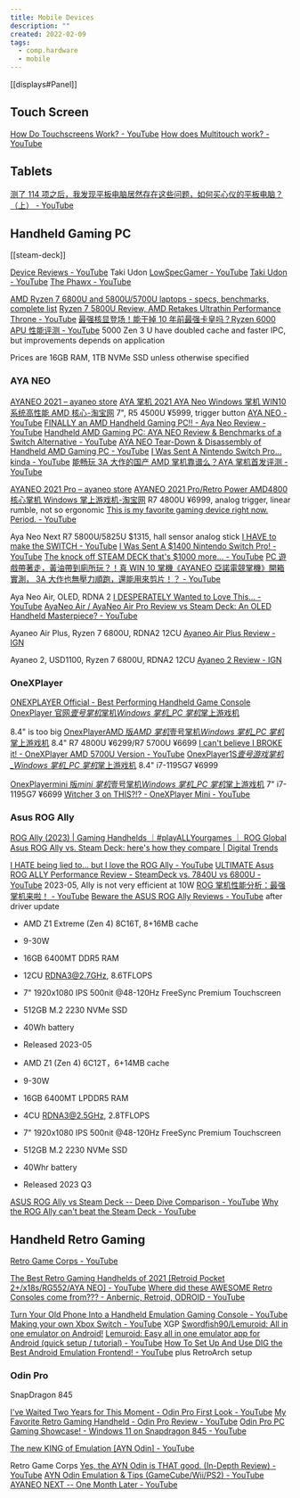 ```yaml
---
title: Mobile Devices
description: ""
created: 2022-02-09
tags:
  - comp.hardware
  - mobile
---
```


[[displays#Panel]]

## Touch Screen

[How Do Touchscreens Work? - YouTube](https://www.youtube.com/watch?v=cFvh7qM6LdA)
[How does Multitouch work? - YouTube](https://www.youtube.com/watch?v=4mPdNV_smWg)

## Tablets

[测了 114 项之后，我发现平板电脑居然存在这些问题，如何买心仪的平板电脑？（上） - YouTube](https://www.youtube.com/watch?v=HR2QSSzJrgE)

## Handheld Gaming PC

[[steam-deck]]

[Device Reviews - YouTube](https://www.youtube.com/playlist?list=PL9lafQPiMYh78DBIv64t_EgpW9vqY1k2s) Taki Udon
[LowSpecGamer - YouTube](https://www.youtube.com/c/LowSpecGamer)
[Taki Udon - YouTube](https://www.youtube.com/channel/UCKF5151a6yAooOILrYTvfJg)
[The Phawx - YouTube](https://www.youtube.com/c/ThePhawx)

[AMD Ryzen 7 6800U and 5800U/5700U laptops - specs, benchmarks, complete list](https://www.ultrabookreview.com/36030-amd-ryzen-7-u-laptops/)
[Ryzen 7 5800U Review, AMD Retakes Ultrathin Performance Throne - YouTube](https://www.youtube.com/watch?v=edpdmbmYOj0)
[最强核显登场！能干掉 10 年前最强卡皇吗？Ryzen 6000 APU 性能评测 - YouTube](https://www.youtube.com/watch?v=4Kw5jo4hbn8)
5000 Zen 3 U have doubled cache and faster IPC, but improvements depends on application

Prices are 16GB RAM, 1TB NVMe SSD unless otherwise specified

### AYA NEO

[AYANEO 2021 – ayaneo store](https://store.ayaneo.com/products/ayaneo-2021)
[AYA 掌机 2021 AYA Neo Windows 掌机 WIN10 系统高性能 AMD 核心-淘宝网](https://item.taobao.com/item.htm?id=640487645858) 7", R5 4500U ¥5999, trigger button
[AYA NEO - YouTube](https://www.youtube.com/playlist?list=PL9lafQPiMYh7YO5aIRJQVAMtIJ_R3PLjJ)
[FINALLY an AMD Handheld Gaming PC!! - Aya Neo Review - YouTube](https://www.youtube.com/watch?v=wINKqvWou5w)
[Handheld AMD Gaming PC: AYA NEO Review & Benchmarks of a Switch Alternative - YouTube](https://www.youtube.com/watch?v=y1Mfo43UnuY)
[AYA NEO Tear-Down & Disassembly of Handheld AMD Gaming PC - YouTube](https://www.youtube.com/watch?v=f7vhZw4QiYY)
[I Was Sent A Nintendo Switch Pro... kinda - YouTube](https://www.youtube.com/watch?v=LMDEn1DT5Yo)
[能畅玩 3A 大作的国产 AMD 掌机靠谱么？AYA 掌机首发评测 - YouTube](https://www.youtube.com/watch?v=BzZU0FelTUM)

[AYANEO 2021 Pro – ayaneo store](https://store.ayaneo.com/products/ayaneo-2021-pro)
[AYANEO 2021 Pro/Retro Power AMD4800 核心掌机 Windows 掌上游戏机-淘宝网](https://item.taobao.com/item.htm?id=661477291204) R7 4800U ¥6999, analog trigger, linear rumble, not so ergonomic
[This is my favorite gaming device right now. Period. - YouTube](https://www.youtube.com/watch?v=ImN-p_S9fMU)

Aya Neo Next R7 5800U/5825U $1315, hall sensor analog stick
[I HAVE to make the SWITCH - YouTube](https://www.youtube.com/watch?v=TQV5ZywkAx8)
[I Was Sent A $1400 Nintendo Switch Pro! - YouTube](https://www.youtube.com/watch?v=mfdQjrjxYos)
[The knock off STEAM DECK that's $1000 more... - YouTube](https://www.youtube.com/watch?v=kUl3ubGe4UE)
[PC 遊戲帶著走，黃油帶到廁所玩？！真 WIN 10 掌機《AYANEO 亞諾電競掌機》開箱實測， 3A 大作也無壓力順跑，還能用來剪片！？ - YouTube](https://www.youtube.com/watch?v=gmQpSOr6K78)

Aya Neo Air, OLED, RDNA 2
[I DESPERATELY Wanted to Love This... - YouTube](https://www.youtube.com/watch?v=XbA6S0kdu2o)
[AyaNeo Air / AyaNeo Air Pro Review vs Steam Deck: An OLED Handheld Masterpiece? - YouTube](https://www.youtube.com/watch?v=aei6_e5k4so)

Ayaneo Air Plus, Ryzen 7 6800U, RDNA2 12CU
[Ayaneo Air Plus Review - IGN](https://www.ign.com/articles/ayaneo-air-plus-review)

Ayaneo 2, USD1100, Ryzen 7 6800U, RDNA2 12CU
[Ayaneo 2 Review - IGN](https://www.ign.com/articles/ayaneo-2-review)

### OneXPlayer

[ONEXPLAYER Official - Best Performing Handheld Game Console](https://onexplayerstore.com/)
[OnexPlayer 官网*壹号掌机*掌机*Windows 掌机\_PC 掌机*掌上游戏机](http://www.onexplayer.com/)

8.4" is too big
[OnexPlayerAMD 版*AMD 掌机*壹号掌机*Windows 掌机\_PC 掌机*掌上游戏机](http://www.onexplayer.com/product/OnexPlayer_AMD/) 8.4" R7 4800U ¥6299/R7 5700U ¥6699
[I can't believe I BROKE it! - OneXPlayer AMD 5700U Version - YouTube](https://www.youtube.com/watch?v=ljdd26UH94E)
[OnexPlayer1S*壹号游戏掌机\_Windows 掌机\_PC 掌机*掌上游戏机](http://www.onexplayer.com/product/OnexPlayer_1S/) 8.4" i7-1195G7 ¥6999

[OnexPlayermini 版*mini 掌机*壹号掌机*Windows 掌机\_PC 掌机*掌上游戏机](http://www.onexplayer.com/product/OnexPlayermini/) 7" i7-1195G7 ¥6699
[Witcher 3 on THIS?!? - OneXPlayer Mini - YouTube](https://www.youtube.com/watch?v=P7br33n81LY)

### Asus ROG Ally

[ROG Ally (2023) | Gaming Handhelds ｜#playALLYourgames ｜ ROG Global](https://rog.asus.com/gaming-handhelds/rog-ally/rog-ally-2023/)
[Asus ROG Ally vs. Steam Deck: here's how they compare | Digital Trends](https://www.digitaltrends.com/computing/asus-rog-ally-vs-steam-deck/)

[I HATE being lied to… but I love the ROG Ally - YouTube](https://www.youtube.com/watch?v=qLVgr29NMA0)
[ULTIMATE Asus ROG ALLY Performance Review - SteamDeck vs. 7840U vs 6800U - YouTube](https://www.youtube.com/watch?v=BOMiEI7ojd8) 2023-05, Ally is not very efficient at 10W
[ROG 掌机性能分析：最强掌机来啦！ - YouTube](https://www.youtube.com/watch?v=y3-4FgTmGIQ)
[Beware the ASUS ROG Ally Reviews - YouTube](https://www.youtube.com/watch?v=C6VuSPPkTeY) after driver update

- AMD Z1 Extreme (Zen 4) 8C16T, 8+16MB cache
- 9-30W
- 16GB 6400MT DDR5 RAM
- 12CU RDNA3@2.7GHz, 8.6TFLOPS
- 7" 1920x1080 IPS 500nit @48-120Hz FreeSync Premium Touchscreen
- 512GB M.2 2230 NVMe SSD
- 40Wh battery
- Released 2023-05

- AMD Z1 (Zen 4) 6C12T，6+14MB cache
- 9-30W
- 16GB 6400MT LPDDR5 RAM
- 4CU RDNA3@2.5GHz, 2.8TFLOPS
- 7" 1920x1080 IPS 500nit @48-120Hz FreeSync Premium Touchscreen
- 512GB M.2 2230 NVMe SSD
- 40Whr battery
- Released 2023 Q3

[ASUS ROG Ally vs Steam Deck -- Deep Dive Comparison - YouTube](https://www.youtube.com/watch?v=BKhQr_Tq_DI)
[Why the ROG Ally can't beat the Steam Deck - YouTube](https://www.youtube.com/watch?v=llOo10p1ijM)

## Handheld Retro Gaming

[Retro Game Corps - YouTube](https://www.youtube.com/c/RetroGameCorps)

[The Best Retro Gaming Handhelds of 2021 [Retroid Pocket 2+/x18s/RG552/AYA NEO] - YouTube](https://www.youtube.com/watch?v=cFcFlsFVg4k)
[Where did these AWESOME Retro Consoles come from??? - Anbernic, Retroid, ODROID - YouTube](https://www.youtube.com/watch?v=LXj5A9ZhPSE)

[Turn Your Old Phone Into a Handheld Emulation Gaming Console - YouTube](https://www.youtube.com/watch?v=aS_VYsR1T0o)
[Making your own Xbox Switch - YouTube](https://www.youtube.com/watch?v=hftzU-i39_4) XGP
[Swordfish90/Lemuroid: All in one emulator on Android!](https://github.com/Swordfish90/Lemuroid)
[Lemuroid: Easy all in one emulator app for Android (quick setup / tutorial) - YouTube](https://www.youtube.com/watch?v=iAzTq6D8maY)
[How To Set Up And Use DIG the Best Android Emulation Frontend! - YouTube](https://www.youtube.com/watch?v=fT0bRIOp9XU) plus RetroArch setup

### Odin Pro

SnapDragon 845

[I've Waited Two Years for This Moment - Odin Pro First Look - YouTube](https://www.youtube.com/watch?v=zDxi4wZkTLE)
[My Favorite Retro Gaming Handheld - Odin Pro Review - YouTube](https://www.youtube.com/watch?v=-NaQR9eVDB8)
[Odin Pro PC Gaming Showcase! - Windows 11 on Snapdragon 845 - YouTube](https://www.youtube.com/watch?v=6NADjIc9uNk)

[The new KING of Emulation [AYN Odin] - YouTube](https://www.youtube.com/watch?v=qOE76NBOTCw)

Retro Game Corps
[Yes, the AYN Odin is THAT good. (In-Depth Review) - YouTube](https://www.youtube.com/watch?v=TK9-5fdpicg)
[AYN Odin Emulation & Tips (GameCube/Wii/PS2) - YouTube](https://www.youtube.com/watch?v=PliCqMdmUbM)
[AYANEO NEXT -- One Month Later - YouTube](https://www.youtube.com/watch?v=IzS6Jp7XBs4)

